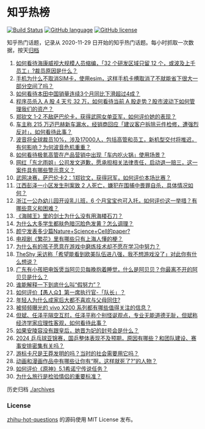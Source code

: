 # 知乎热榜
[![Build Status](https://github.com/ToWeLong/zhihu-hot-questions/workflows/CI/badge.svg)](https://github.com/ToWeLong/zhihu-hot-questions/actions)
[![GitHub language](https://img.shields.io/badge/language-golang-orange.svg)](https://golang.org/)
[![GitHub license](https://img.shields.io/github/license/ToWeLong/zhihu-hot-questions)](https://github.com/ToWeLong/zhihu-hot-questions/blob/main/LICENSE)

知乎热门话题，记录从 2020-11-29 日开始的知乎热门话题。每小时抓取一次数据，按天[归档](./archives)

<!-- BEGIN -->

1. [如何看待海康威视大规模人员缩编，「32 个研发区域只留 12 个，或波及上千员工」?裁员原因是什么？](https://www.zhihu.com/question/820211552)
1. [手机为什么不取消SIM卡，使用esim，这样手机卡槽取消了不就能省下很大一部分空间了吗？](https://www.zhihu.com/question/656580909)
1. [如何看待本田中国销量连续3个月同比下滑超过4成？](https://www.zhihu.com/question/813147826)
1. [程序员杀入 A 股 4 天亏 32 万，如何看待当前 A 股走势？股市波动下如何管理我们的资产？](https://www.zhihu.com/question/850928982)
1. [郑钦文 1-2 不敌萨巴伦卡，获得武网女单亚军，如何评价她的表现？](https://www.zhihu.com/question/858787628)
1. [车主称 215 万迈巴赫新车漏水，经销商回应「建议客户拆除元件检修，遭强烈反对」，如何看待此事？](https://www.zhihu.com/question/831596375)
1. [波音将全球裁员10%，涉及17000人，包括高管和员工，新机型交付将推迟，有何影响？为何波音危机重重？](https://www.zhihu.com/question/831031934)
1. [如何看待极氪高管在产品营销中出现「车内吃火锅」使用场景？](https://www.zhihu.com/question/839080693)
1. [网红「东北雨姐」公司发文道歉，愿承担相关法律责任，启动退一赔三，这一案件具有哪些警示意义？](https://www.zhihu.com/question/839629629)
1. [武网决赛，萨巴伦卡2：1郑钦文，获得冠军，如何评价本场比赛？](https://www.zhihu.com/question/841293616)
1. [江西彭泽一小区发生刑案致 2 人死亡，嫌犯在围捕中畏罪自杀，具体情况如何？](https://www.zhihu.com/question/847670875)
1. [浙江一公办幼儿园开设乳儿班，6 个月宝宝也可入托，如何评价这一举措？有哪些意义和困难？](https://www.zhihu.com/question/852021076)
1. [《海贼王》里的剑士为什么没有用海楼石刀？](https://www.zhihu.com/question/50929309)
1. [为什么大多学生都肤色暗沉脸色发黄？怎么调理？](https://www.zhihu.com/question/35320605)
1. [颜宁发表多少篇Nature+Science+Cell的paper?](https://www.zhihu.com/question/629454357)
1. [电视剧《繁花》里有哪些只有上海人懂的梗？](https://www.zhihu.com/question/638495320)
1. [为什么有的孩子愿意在游戏中磨炼技术却不愿在学习中努力？](https://www.zhihu.com/question/646182133)
1. [TheShy 采访称「希望能看到欧美队伍进八强，我不想游戏没了」对此你有什么想说？](https://www.zhihu.com/question/832455015)
1. [广东有小孩把电饭煲当阿贝贝每晚抱着睡觉，什么是阿贝贝？你最离不开的阿贝贝是什么？](https://www.zhihu.com/question/839234929)
1. [谁能解释一下到底什么叫“假努力”？](https://www.zhihu.com/question/442259394)
1. [如何评价【愚人众】第一席执行官-「队长」？](https://www.zhihu.com/question/665630653)
1. [年轻人为什么成家后大都不喜欢与父母同住?](https://www.zhihu.com/question/840797747)
1. [被频频曝光的 vivo X200 系列都有哪些值得关注的信息？](https://www.zhihu.com/question/837498562)
1. [但斌、任泽平隔空互怼，任泽平称个别怪诞观点，专业无能道德无耻，但斌称经济学家应理性客观，如何看待此事？](https://www.zhihu.com/question/838356337)
1. [如果安陵容没有跟皇后，她晋为妃的封号会是什么？](https://www.zhihu.com/question/623221853)
1. [2024 乒乓球亚锦赛，国乒整体表现不及预期，原因有哪些？和团队建设、赛事安排密集有关吗？](https://www.zhihu.com/question/838981816)
1. [游标卡尺是王莽发明的吗？当时的社会需要用它吗？](https://www.zhihu.com/question/792045325)
1. [动画和漫画作品中有哪些让你有“啊，这样就死了?”的人物？](https://www.zhihu.com/question/661050426)
1. [如何评价《原神》5.1希诺宁传说任务？](https://www.zhihu.com/question/822903848)
1. [为什么旅行是检验情侣的重要标准？](https://www.zhihu.com/question/34842404)

<!-- END -->

历史归档 [./archives](./archives)


### License
[zhihu-hot-questions](https://github.com/towelong/zhihu-hot-questions) 的源码使用 MIT License 发布。